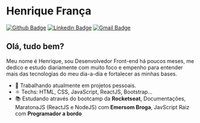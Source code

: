 

<!--
### Hi there 👋
**euhenriquefranca/euhenriquefranca** is a ✨ _special_ ✨ repository because its `README.md` (this file) appears on your GitHub profile.

Here are some ideas to get you started:

- 🔭 I’m currently working on ...
- 🌱 I’m currently learning ...
- 👯 I’m looking to collaborate on ...
- 🤔 I’m looking for help with ...
- 💬 Ask me about ...
- 📫 How to reach me: ...
- 😄 Pronouns: ...
- ⚡ Fun fact: ...
-->

# Henrique França
[![Github Badge](https://img.shields.io/badge/-Github-000?style=flat-square&logo=Github&logoColor=white&link=https://github.com/euhenriquefranca)](https://github.com/euhenriquefranca)
[![Linkedin Badge](https://img.shields.io/badge/-LinkedIn-blue?style=flat-square&logo=Linkedin&logoColor=white&link=https://www.linkedin.com/in/euhenquefranca/)](https://www.linkedin.com/in/euhenquefranca/)
[![Gmail Badge](https://img.shields.io/badge/-Gmail-c14438?style=flat-square&logo=Gmail&logoColor=white&link=mailto:euhenriquefranca@gmail.com)](mailto:euhenriquefranca@gmail.com)

## Olá, tudo bem?

Meu nome é Henrique, sou Desenvolvedor Front-end há poucos meses, me dedico e estudo diariamente com muito foco e empenho para entender mais das tecnologias do meu dia-a-dia e fortalecer as minhas bases.

- 💼 Trabalhando atualmente em projetos pessoais.
- ⚛ Techs: HTML, CSS, JavaScript, ReactJS, Bootstrap...
- 📚 Estudando através do bootcamp da **Rocketseat**, Documentações, MaratonaJS (ReactJS e NodeJS) com **Emersom Broga**, JavScript Raiz com **Programador a bordo** 
